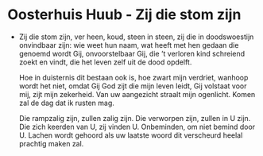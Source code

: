 # Oosterhuis Huub - Zij die stom zijn
- Zij die stom zijn, ver heen, koud, steen in steen,
  zij die in doodswoestijn onvindbaar zijn:
  wie weet hun naam, wat heeft met hen gedaan
  die genoemd wordt Gij, onvoorstelbaar Gij,
  die ’t verloren kind schreiend zoekt en vindt,
  die het leven zelf uit de dood opdelft.
  
  Hoe in duisternis dit bestaan ook is,
  hoe zwart mijn verdriet, wanhoop wordt het niet,
  omdat Gij God zijt die mijn leven leidt,
  Gij volstaat voor mij, zijt mijn zekerheid.
  Van uw aangezicht straalt mijn ogenlicht.
  Komen zal de dag dat ik rusten mag.
  
  Die rampzalig zijn, zullen zalig zijn.
  Die verworpen zijn, zullen in U zijn.
  Die zich keerden van U, zij vinden U.
  Onbeminden, om niet bemind door U.
  Lachen wordt gehoord als uw laatste woord
  dit verscheurd heelal prachtig maken zal.